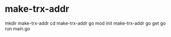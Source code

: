 # make-trx-addr
mkdir make-trx-addr
cd make-trx-addr
go mod init make-trx-addr
go get
go run main.go

